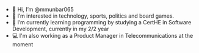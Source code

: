 - 👋 Hi, I’m @mmunbar065
- 👀 I’m interested in technology, sports, politics and board games.
- 🌱 I’m currently learning programming by studying a CertHE in Software Development, currently in my 2/2 year
- 💻 I'm also working as a Product Manager in Telecommunications at the moment

<!---
mmunbar065/mmunbar065 is a ✨ special ✨ repository because its `README.md` (this file) appears on your GitHub profile.
You can click the Preview link to take a look at your changes.
--->
